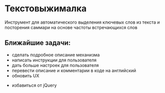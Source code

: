 # Текстовыжималка

Инструмент для автоматического выделения ключевых слов из текста и посторения саммари на основе частоты встречающихся слов

## Ближайшие задачи:
- сделать подробное описание механизма
- написать инструкции для пользователя
- дать больше настроек для пользователя
- перевести описание и комментарии в коде на английский
- обновить UX 
+ избавиться от jQuery